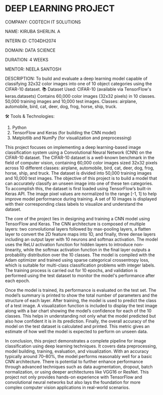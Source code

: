 # DEEP LEARNING PROJECT

COMPANY: CODTECH IT SOLUTIONS

NAME: KIRUBA SHERLIN. A

INTERN ID: CT04DH2074

DOMAIN: DATA SCIENCE

DURATION: 4 WEEKS

MENTOR: NEELA SANTOSH

DESCRIPTION:
To build and evaluate a deep learning model capable of classifying 32x32 color images into one of 10 object categories using the CIFAR-10 dataset.
📚 Dataset Used:
CIFAR-10 (available via TensorFlow's keras.datasets) Contains 60,000 color images (32x32 pixels) in 10 classes. 50,000 training images and 10,000 test images.
Classes: airplane, automobile, bird, cat, deer, dog, frog, horse, ship, truck.

🛠️ Tools & Technologies:
1) Python
2) TensorFlow and Keras (for building the CNN model)
3) Matplotlib and NumPy (for visualization and preprocessing)

This project focuses on implementing a deep learning-based image classification system using a Convolutional Neural Network (CNN) on the CIFAR-10 dataset. The CIFAR-10 dataset is a well-known benchmark in the field of computer vision, containing 60,000 color images sized 32x32 pixels across 10 different classes: airplane, automobile, bird, cat, deer, dog, frog, horse, ship, and truck. The dataset is divided into 50,000 training images and 10,000 test images. The objective of this project is to build a model that can accurately classify an unseen image into one of these ten categories. To accomplish this, the dataset is first loaded using TensorFlow’s built-in Keras API. The image pixel values are normalized to the range [-1, 1] to help improve model performance during training. A set of 10 images is displayed with their corresponding class labels to visualize and understand the dataset.

The core of the project lies in designing and training a CNN model using TensorFlow and Keras. The CNN architecture is composed of multiple layers: two convolutional layers followed by max-pooling layers, a flatten layer to convert the 2D feature maps into 1D, and finally, three dense layers including an output layer with 10 neurons and softmax activation. The model uses the ReLU activation function for hidden layers to introduce non-linearity, while the softmax activation function in the final layer outputs a probability distribution over the 10 classes. The model is compiled with the Adam optimizer and trained using sparse categorical crossentropy loss, which is suitable for multi-class classification problems with integer labels. The training process is carried out for 10 epochs, and validation is performed using the test dataset to monitor the model's performance after each epoch.

Once the model is trained, its performance is evaluated on the test set. The model’s summary is printed to show the total number of parameters and the structure of each layer. After training, the model is used to predict the class of a test image. A visualization function is included to display the test image along with a bar chart showing the model’s confidence for each of the 10 classes. This helps in understanding not only what the model predicted but also how confident it is in its prediction. Finally, the overall accuracy of the model on the test dataset is calculated and printed. This metric gives an estimate of how well the model is expected to perform on unseen data.

In conclusion, this project demonstrates a complete pipeline for image classification using deep learning techniques. It covers data preprocessing, model building, training, evaluation, and visualization. With an accuracy typically around 70–80%, the model performs reasonably well for a basic CNN architecture. There is potential to further enhance performance through advanced techniques such as data augmentation, dropout, batch normalization, or using deeper architectures like VGG16 or ResNet. This project not only provides hands-on experience with TensorFlow and convolutional neural networks but also lays the foundation for more complex computer vision applications in real-world scenarios.
